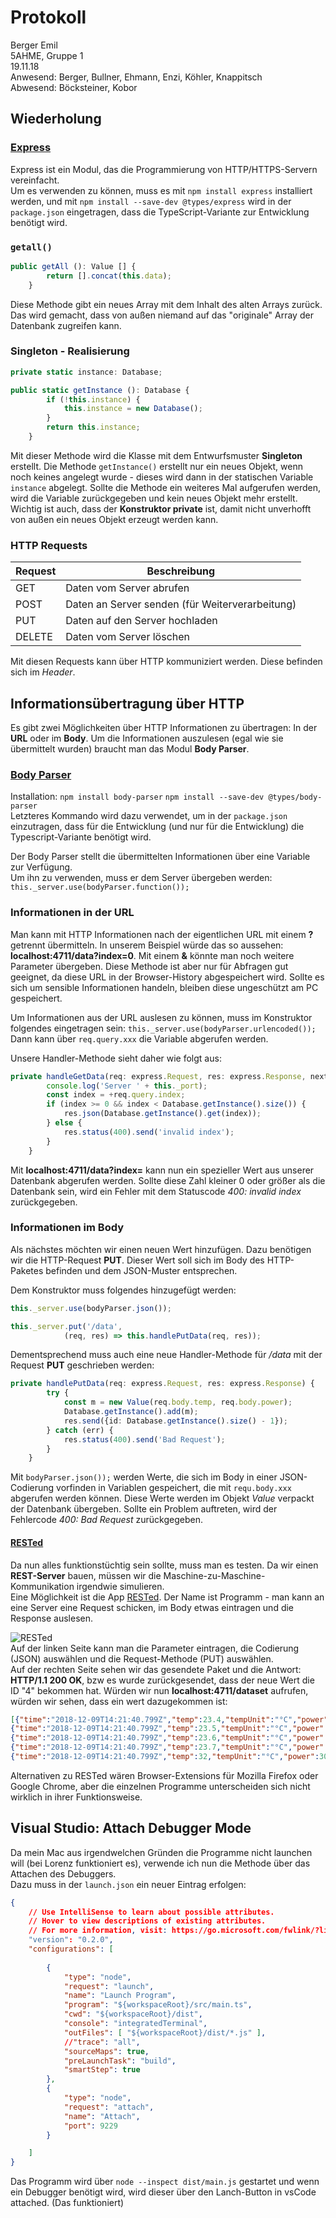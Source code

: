 # Protokoll
  Berger Emil  
  5AHME, Gruppe 1  
  19.11.18  
  Anwesend: Berger, Bullner, Ehmann, Enzi, Köhler, Knappitsch  
  Abwesend: Böcksteiner, Kobor  

## Wiederholung

### [Express](https://www.npmjs.com/package/express)
  Express ist ein Modul, das die Programmierung von HTTP/HTTPS-Servern vereinfacht.  
  Um es verwenden zu können, muss es mit `npm install express` installiert werden, und mit `npm install --save-dev @types/express` wird in der `package.json` eingetragen, dass die TypeScript-Variante zur Entwicklung benötigt wird.
  
### `getall()`
```typescript
public getAll (): Value [] {
        return [].concat(this.data);
    }
```
Diese Methode gibt ein neues Array mit dem Inhalt des alten Arrays zurück. Das wird gemacht, dass von außen niemand auf das "originale" Array der Datenbank zugreifen kann.

### Singleton - Realisierung
```typescript
private static instance: Database;

public static getInstance (): Database {
        if (!this.instance) {
            this.instance = new Database();
        }
        return this.instance;
    }
```
Mit dieser Methode wird die Klasse mit dem Entwurfsmuster **Singleton** erstellt. Die Methode `getInstance()` erstellt nur ein neues Objekt, wenn noch keines angelegt wurde - dieses wird dann in der statischen Variable `instance` abgelegt. Sollte die Methode ein weiteres Mal aufgerufen werden, wird die Variable zurückgegeben und kein neues Objekt mehr erstellt. Wichtig ist auch, dass der **Konstruktor private** ist, damit nicht unverhofft von außen ein neues Objekt erzeugt werden kann.

### HTTP Requests

Request | Beschreibung  
------- | ---------  
GET | Daten vom Server abrufen  
POST | Daten an Server senden (für Weiterverarbeitung)  
PUT | Daten auf den Server hochladen  
DELETE | Daten vom Server löschen  

Mit diesen Requests kann über HTTP kommuniziert werden. Diese befinden sich im *Header*.

## Informationsübertragung über HTTP
Es gibt zwei Möglichkeiten über HTTP Informationen zu übertragen: In der **URL** oder im **Body**. Um die Informationen auszulesen (egal wie sie übermittelt wurden) braucht man das Modul **Body Parser**.

### [Body Parser](https://www.npmjs.com/package/body-parser)
  Installation: `npm install body-parser` `npm install --save-dev @types/body-parser`  
  Letzteres Kommando wird dazu verwendet, um in der `package.json` einzutragen, dass für die Entwicklung (und nur für die Entwicklung) die Typescript-Variante benötigt wird.  
  
  Der Body Parser stellt die übermittelten Informationen über eine Variable zur Verfügung.  
  Um ihn zu verwenden, muss er dem Server übergeben werden: `this._server.use(bodyParser.function());`
  
### Informationen in der URL
  Man kann mit HTTP Informationen nach der eigentlichen URL mit einem **?** getrennt übermitteln. In unserem Beispiel würde das so aussehen: **localhost:4711/data?index=0**. Mit einem **&** könnte man noch weitere Parameter übergeben. Diese Methode ist aber nur für Abfragen gut geeignet, da diese URL in der Browser-History abgespeichert wird. Sollte es sich um sensible Informationen handeln, bleiben diese ungeschützt am PC gespeichert.  

  Um Informationen aus der URL auslesen zu können, muss im Konstruktor folgendes eingetragen sein: `this._server.use(bodyParser.urlencoded());`  
  Dann kann über `req.query.xxx` die Variable abgerufen werden.

  Unsere Handler-Methode sieht daher wie folgt aus:  
```typescript
private handleGetData(req: express.Request, res: express.Response, next: express.NextFunction) {
        console.log('Server ' + this._port);
        const index = +req.query.index;
        if (index >= 0 && index < Database.getInstance().size()) {
            res.json(Database.getInstance().get(index));
        } else {
            res.status(400).send('invalid index');
        }
    }
```
Mit **localhost:4711/data?index=** kann nun ein spezieller Wert aus unserer Datenbank abgerufen werden. Sollte diese Zahl kleiner 0 oder größer als die Datenbank sein, wird ein Fehler mit dem Statuscode *400: invalid index* zurückgegeben.

### Informationen im Body
  Als nächstes möchten wir einen neuen Wert hinzufügen. Dazu benötigen wir die HTTP-Request **PUT**. Dieser Wert soll sich im Body des HTTP-Paketes befinden und dem JSON-Muster entsprechen.  

  Dem Konstruktor muss folgendes hinzugefügt werden:
```typescript
this._server.use(bodyParser.json());

this._server.put('/data',
            (req, res) => this.handlePutData(req, res));
```
  
  Dementsprechend muss auch eine neue Handler-Methode für */data* mit der Request **PUT** geschrieben werden:  
```typescript
private handlePutData(req: express.Request, res: express.Response) {
        try {
            const m = new Value(req.body.temp, req.body.power);
            Database.getInstance().add(m);
            res.send({id: Database.getInstance().size() - 1});
        } catch (err) {
            res.status(400).send('Bad Request');
        }
    }
```
  Mit `bodyParser.json());` werden Werte, die sich im Body in einer JSON-Codierung vorfinden in Variablen gespeichert, die mit `requ.body.xxx` abgerufen werden können. Diese Werte werden im Objekt *Value* verpackt der Datenbank übergeben. Sollte ein Problem auftreten, wird der Fehlercode *400: Bad Request* zurückgegeben.  

#### [RESTed](https://itunes.apple.com/at/app/rested-simple-http-requests/id421879749?mt=12)
  Da nun alles funktionstüchtig sein sollte, muss man es testen. Da wir einen **REST-Server** bauen, müssen wir die Maschine-zu-Maschine-Kommunikation irgendwie simulieren.  
  Eine Möglichkeit ist die App [RESTed](https://itunes.apple.com/at/app/rested-simple-http-requests/id421879749?mt=12). Der Name ist Programm - man kann an eine Server eine Request schicken, im Body etwas eintragen und die Response auslesen.  
  
  ![RESTed](Bildschirmfoto%202018-12-09%20um%2015.22.17.png)  
  Auf der linken Seite kann man die Parameter eintragen, die Codierung (JSON) auswählen und die Request-Methode (PUT) auswählen.  
  Auf der rechten Seite sehen wir das gesendete Paket und die Antwort: **HTTP/1.1 200 OK**, bzw es wurde zurückgesendet, dass der neue Wert die ID "4" bekommen hat. Würden wir nun **localhost:4711/dataset** aufrufen, würden wir sehen, dass ein wert dazugekommen ist:  
  ```json
  [{"time":"2018-12-09T14:21:40.799Z","temp":23.4,"tempUnit":"°C","power":100,"powerUnit":"W"},
  {"time":"2018-12-09T14:21:40.799Z","temp":23.5,"tempUnit":"°C","power":120,"powerUnit":"W"},
  {"time":"2018-12-09T14:21:40.799Z","temp":23.6,"tempUnit":"°C","power":150,"powerUnit":"W"},
  {"time":"2018-12-09T14:21:40.799Z","temp":23.7,"tempUnit":"°C","power":200,"powerUnit":"W"},
  {"time":"2018-12-09T14:21:40.799Z","temp":32,"tempUnit":"°C","power":300,"powerUnit":"W"}]
  ```
  
  Alternativen zu RESTed wären Browser-Extensions für Mozilla Firefox oder Google Chrome, aber die einzelnen Programme unterscheiden sich nicht wirklich in ihrer Funktionsweise.  
  
## Visual Studio: Attach Debugger Mode
  Da mein Mac aus irgendwelchen Gründen die Programme nicht launchen will (bei Lorenz funktioniert es), verwende ich nun die Methode über das Attachen des Debuggers.  
  Dazu muss in der `launch.json` ein neuer Eintrag erfolgen:  
```json
{
    // Use IntelliSense to learn about possible attributes.
    // Hover to view descriptions of existing attributes.
    // For more information, visit: https://go.microsoft.com/fwlink/?linkid=830387
    "version": "0.2.0",
    "configurations": [
        
        {
            "type": "node",
            "request": "launch",
            "name": "Launch Program",
            "program": "${workspaceRoot}/src/main.ts",
            "cwd": "${workspaceRoot}/dist",
            "console": "integratedTerminal",
            "outFiles": [ "${workspaceRoot}/dist/*.js" ],
            //"trace": "all",
            "sourceMaps": true,
            "preLaunchTask": "build",
            "smartStep": true
        },
        {
            "type": "node",
            "request": "attach",
            "name": "Attach",
            "port": 9229
        }

    ]
}
```
  Das Programm wird über `node --inspect dist/main.js` gestartet und wenn ein Debugger benötigt wird, wird dieser über den Lanch-Button in vsCode attached. (Das funktioniert)
